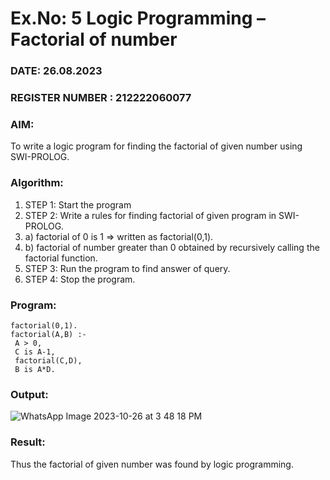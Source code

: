 # Ex.No: 5   Logic Programming – Factorial of number   
### DATE: 26.08.2023                                                                           
### REGISTER NUMBER : 212222060077
### AIM: 
To  write  a logic program for finding the factorial of given number using SWI-PROLOG. 
### Algorithm:
1. STEP 1: Start the program
2. STEP 2:  Write a rules for finding factorial of given program in SWI-PROLOG.
3.   a)	factorial of 0 is 1 => written as factorial(0,1).
4.   b)	factorial of number greater than 0 obtained by recursively calling the factorial    function.
5. STEP 3: Run the program  to find answer of  query.
6. STEP 4: Stop the program.

### Program:
```
factorial(0,1). 
factorial(A,B) :- 
 A > 0, 
 C is A-1, 
 factorial(C,D), 
 B is A*D.
```

### Output:

![WhatsApp Image 2023-10-26 at 3 48 18 PM](https://github.com/MaheshS03/AI_Lab_2023-24/assets/128498431/49dd8291-e6b1-4272-aca7-248062af2300)

### Result:
Thus the factorial of given number was found by logic programming. 
